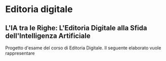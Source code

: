 # Editoria digitale
## L'IA tra le Righe: L'Editoria Digitale alla Sfida dell'Intelligenza Artificiale
Progetto d'esame del corso di Editoria Digitale.
Il seguente elaborato vuole rappresentare 
